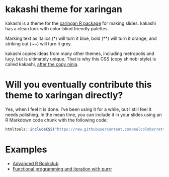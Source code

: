 
<!-- README.md is generated from README.Rmd. Please edit that file -->

# kakashi theme for xaringan

kakashi is a theme for the [xaringan R
package](https://github.com/yihui/xaringan) for making slides. kakashi
has a clean look with color-blind friendly palettes.

Marking text as italics (\*) will turn it blue, bold (\*\*) will turn it
orange, and striking out (~~) will turn it grey.

kakashi copies ideas from many other themes, including metropolis and
lucy, but is ultimately unique. That is why this CSS (copy shinobi
style) is called kakashi, [after the copy
ninja](https://www.wikiwand.com/en/Kakashi_Hatake).

# Will you eventually contribute this theme to xaringan directly?

Yes, when I feel it is done. I’ve been using it for a while, but I still
feel it needs polishing. In the mean time, you can include it in your
slides using an R Markdown code chunk with the following
code:

``` r
htmltools::includeCSS("https://raw.githubusercontent.com/malcolmbarrett/kakashi/master/kakashi.css")
```

# Examples

  - [Advanced R Bookclub](https://advr-bookclub-24-25.netlify.com/)
  - [Functional programming and iteration with
    purrr](https://lar-purrr.netlify.com/)
